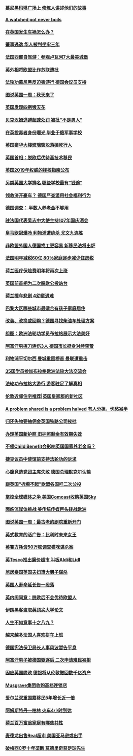 #### [慕尼黑玛琳广场上 修炼人讲述他们的故事](../pages/nsc974/n10762990.md?t=10072131) 

#### [A watched pot never boils](../pages/nsc974/n10763822.md?t=10072131) 

#### [在英国发生车祸怎么办？](../pages/nsc974/n10763811.md?t=10072131) 

#### [肇事逃逸 华人被判坐牢三年](../pages/nsc974/n10763799.md?t=10072131) 

#### [法国西部自驾游：参观卢瓦河7大最美城堡](../pages/nsc974/n10760218.md?t=10072131) 

#### [英外相将欧盟比作苏联遭批](../pages/nsc974/n10761274.md?t=10072131) 

#### [法轮功慕尼黑反迫害游行 德国会议员支持](../pages/nsc974/n10760664.md?t=10072131) 

#### [图说英国一周：秋天来了](../pages/nsc974/n10761380.md?t=10072131) 

#### [英国发现四例猴天花](../pages/nsc974/n10761362.md?t=10072131) 

#### [贝克汉姆逃避超速处罚 被批“不是男人”](../pages/nsc974/n10761349.md?t=10072131) 

#### [在英投毒者身份曝光 毕业于俄军事学校](../pages/nsc974/n10761338.md?t=10072131) 

#### [英国豪华大楼玻璃窗脱落砸死行人](../pages/nsc974/n10761334.md?t=10072131) 

#### [英国首相：脱欧后优待高技术移民](../pages/nsc974/n10761323.md?t=10072131) 

#### [英国2019年权威的择校指南公布](../pages/nsc974/n10761253.md?t=10072131) 

#### [另类英国大学排名 哪些学校最有“钱途”](../pages/nsc974/n10760972.md?t=10072131) 

#### [领救济开豪车？ 德国严查滥用社会福利行为](../pages/nsc974/n10760730.md?t=10072131) 

#### [德国调查：  半数人养老金不够用](../pages/nsc974/n10760552.md?t=10072131) 

#### [驻法国代表吴志中大使主持107年国庆酒会](../pages/nsc974/n10760458.md?t=10072131) 

#### [皇马欧冠爆冷 利物浦遭绝杀 尤文九连胜](../pages/nsc974/n10759476.md?t=10072131) 

#### [非欧盟外国人德国找工更容易 新移民法将出炉](../pages/nsc974/n10758904.md?t=10072131) 

#### [法国明年减税60亿 80％家庭逐步减少住房税](../pages/nsc974/n10758112.md?t=10072131) 

#### [荷兰医疗保险费明年将再次上涨](../pages/nsc974/n10758614.md?t=10072131) 

#### [英国前首相为二次脱欧公投站台](../pages/nsc974/n10756382.md?t=10072131) 

#### [荷兰撞车悲剧 4幼童遇难](../pages/nsc974/n10758529.md?t=10072131) 

#### [巴黎大区哪些城市最适合有孩子家庭居住](../pages/nsc974/n10758451.md?t=10072131) 

#### [改装、改换或回购？德国寻找柴油车处理方案](../pages/nsc974/n10755781.md?t=10072131) 

#### [组图：欧洲法轮功学员布拉格展示大法美好](../pages/nsc974/n10756084.md?t=10072131) 

#### [阿富汗男挥刀连伤3人 德国市长挺身对峙获赞](../pages/nsc974/n10755624.md?t=10072131) 

#### [利物浦平切尔西 曼城重回榜首 曼联遭重击](../pages/nsc974/n10752442.md?t=10072131) 

#### [35国学员参加布拉格欧洲法轮大法交流会](../pages/nsc974/n10751371.md?t=10072131) 

#### [法轮功布拉格大游行 游客驻足了解真相](../pages/nsc974/n10749360.md?t=10072131) 

#### [伦敦近郊住宅推荐|英国皇家郡的新社区](../pages/nsc974/n10748402.md?t=10072131) 

#### [A problem shared is a problem halved 有人分担，忧愁减半](../pages/nsc974/n10748007.md?t=10072131) 

#### [归还失物要抽佣金英国铁路公司挨批](../pages/nsc974/n10747998.md?t=10072131) 

#### [办理英国新护照 旧护照剩余有效期失效](../pages/nsc974/n10747991.md?t=10072131) 

#### [不领Child Benefit会影响英国国家养老金吗？](../pages/nsc974/n10747977.md?t=10072131) 

#### [捷克议员中使馆前支持法轮功的诉求](../pages/nsc974/n10747691.md?t=10072131) 

#### [心腹竞选党团主席失败 德国总理默克尔认输](../pages/nsc974/n10746576.md?t=10072131) 

#### [跟英国“折腾不起”欧盟各国吁二次公投](../pages/nsc974/n10746245.md?t=10072131) 

#### [掌控全球媒体之争 美国Comcast收购英国Sky](../pages/nsc974/n10746184.md?t=10072131) 

#### [面临流媒体挑战 美传统传媒巨头转战欧洲](../pages/nsc974/n10746233.md?t=10072131) 

#### [图说英国一周：最古老的剧院重新开门](../pages/nsc974/n10746284.md?t=10072131) 

#### [英式教育的活广告：比利时未来女王](../pages/nsc974/n10746280.md?t=10072131) 

#### [英警方耗资50万镑调查猫咪谋杀案](../pages/nsc974/n10746272.md?t=10072131) 

#### [英Tesco推出廉价超市 叫板Aldi和Lidl](../pages/nsc974/n10746265.md?t=10072131) 

#### [旅居泰国英国夫妇遭大舅子谋杀](../pages/nsc974/n10746263.md?t=10072131) 

#### [英国人寿命延长告一段落](../pages/nsc974/n10746259.md?t=10072131) 

#### [英内阁同意：脱欧后不会优待欧盟人](../pages/nsc974/n10746255.md?t=10072131) 

#### [伊朗黑客盗取英顶尖大学论文](../pages/nsc974/n10746250.md?t=10072131) 

#### [人生不如意事十之八九？](../pages/nsc974/n10745399.md?t=10072131) 

#### [越来越多法国人喜欢拼车上班](../pages/nsc974/n10743007.md?t=10072131) 

#### [德国宪法保卫局长人事风波暂告平息](../pages/nsc974/n10742793.md?t=10072131) 

#### [阿富汗男子被德国驱逐后 二次申请难民被拒](../pages/nsc974/n10742927.md?t=10072131) 

#### [因应英国脱欧 德银将从伦敦撤回数千亿资产](../pages/nsc974/n10739653.md?t=10072131) 

#### [Musgrave集团收购高档连锁店](../pages/nsc974/n10740570.md?t=10072131) 

#### [爱尔兰双重国籍移民5年增长近一倍](../pages/nsc974/n10740498.md?t=10072131) 

#### [阿姆斯特丹—柏林 火车4小时到达](../pages/nsc974/n10740435.md?t=10072131) 

#### [荷兰百万富翁家庭有哪些共性](../pages/nsc974/n10740251.md?t=10072131) 

#### [麦德龙出售Real超市  美国亚马逊或出手](../pages/nsc974/n10739571.md?t=10072131) 

#### [破梅西C罗十年垄断 莫德里奇获足球先生](../pages/nsc974/n10738647.md?t=10072131) 

